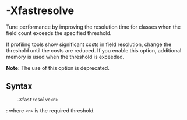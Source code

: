 <!--
* Copyright (c) 2017, 2021 IBM Corp. and others
*
* This program and the accompanying materials are made
* available under the terms of the Eclipse Public License 2.0
* which accompanies this distribution and is available at
* https://www.eclipse.org/legal/epl-2.0/ or the Apache
* License, Version 2.0 which accompanies this distribution and
* is available at https://www.apache.org/licenses/LICENSE-2.0.
*
* This Source Code may also be made available under the
* following Secondary Licenses when the conditions for such
* availability set forth in the Eclipse Public License, v. 2.0
* are satisfied: GNU General Public License, version 2 with
* the GNU Classpath Exception [1] and GNU General Public
* License, version 2 with the OpenJDK Assembly Exception [2].
*
* [1] https://www.gnu.org/software/classpath/license.html
* [2] http://openjdk.java.net/legal/assembly-exception.html
*
* SPDX-License-Identifier: EPL-2.0 OR Apache-2.0 OR GPL-2.0 WITH
* Classpath-exception-2.0 OR LicenseRef-GPL-2.0 WITH Assembly-exception
-->

# -Xfastresolve 

Tune performance by improving the resolution time for classes when the field count exceeds the specified threshold.

If profiling tools show significant costs in field resolution, change the threshold until the costs are reduced. If you enable this option, additional memory is used when the threshold is exceeded.

<i class="fa fa-pencil-square-o" aria-hidden="true"></i> **Note:** The use of this option is deprecated.

## Syntax

        -Xfastresolve<n>

: where `<n>` is the required threshold. 


<!-- ==== END OF TOPIC ==== xfastresolve.md ==== -->

